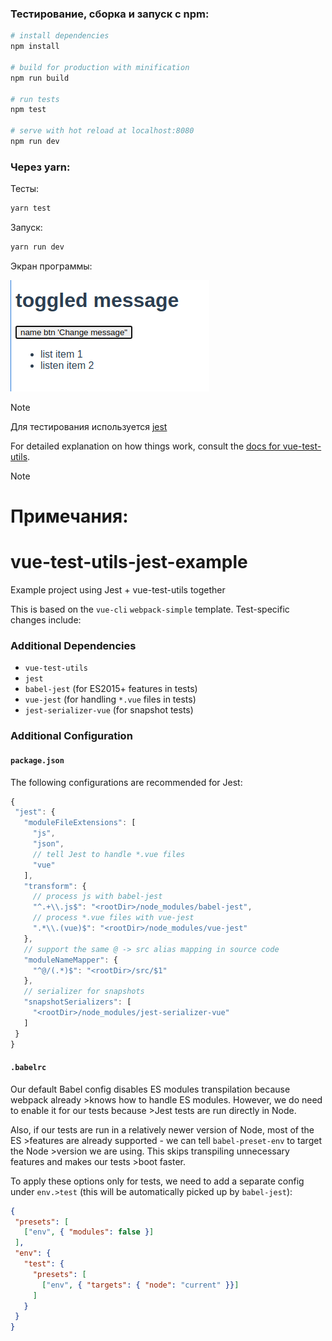 ### Тестирование, сборка и запуск с npm:

``` bash
# install dependencies
npm install

# build for production with minification
npm run build

# run tests
npm test

# serve with hot reload at localhost:8080
npm run dev
```

### Через yarn:

Тесты:

````bash
yarn test
````

Запуск:

````bash
yarn run dev
````

Экран программы:

![screen](doc/screen.png)

>[!NOTE]
Для тестирования используется [jest](https://jestjs.io/ru/)

For detailed explanation on how things work, consult the [docs for vue-test-utils](https://vue-test-utils.vuejs.org/guides/#testing-single-file-components-with-jest).

>[!NOTE]
># Примечания:
># vue-test-utils-jest-example
>
> Example project using Jest + vue-test-utils together
>
>This is based on the `vue-cli` `webpack-simple` template. Test-specific changes include:
>
>### Additional Dependencies
>
>- `vue-test-utils`
>- `jest`
>- `babel-jest` (for ES2015+ features in tests)
>- `vue-jest` (for handling `*.vue` files in tests)
>- `jest-serializer-vue` (for snapshot tests)
>
>### Additional Configuration
>
>#### `package.json`
>
>The following configurations are recommended for Jest:
>
>``` js
>{
>  "jest": {
>    "moduleFileExtensions": [
>      "js",
>      "json",
>      // tell Jest to handle *.vue files
>      "vue"
>    ],
>    "transform": {
>      // process js with babel-jest
>      "^.+\\.js$": "<rootDir>/node_modules/babel-jest",
>      // process *.vue files with vue-jest
>      ".*\\.(vue)$": "<rootDir>/node_modules/vue-jest"
>    },
>    // support the same @ -> src alias mapping in source code
>    "moduleNameMapper": {
>      "^@/(.*)$": "<rootDir>/src/$1"
>    },
>    // serializer for snapshots
>    "snapshotSerializers": [
>      "<rootDir>/node_modules/jest-serializer-vue"
>    ]
>  }
>}
>```
>
>#### `.babelrc`
>
>Our default Babel config disables ES modules transpilation because webpack already >knows how to handle ES modules. However, we do need to enable it for our tests because >Jest tests are run directly in Node.
>
>Also, if our tests are run in a relatively newer version of Node, most of the ES >features are already supported - we can tell `babel-preset-env` to target the Node >version we are using. This skips transpiling unnecessary features and makes our tests >boot faster.
>
>To apply these options only for tests, we need to add a separate config under `env.>test` (this will be automatically picked up by `babel-jest`):
>
>````json
>{
>  "presets": [
>    ["env", { "modules": false }]
>  ],
>  "env": {
>    "test": {
>      "presets": [
>        ["env", { "targets": { "node": "current" }}]
>      ]
>    }
>  }
>}
>````
